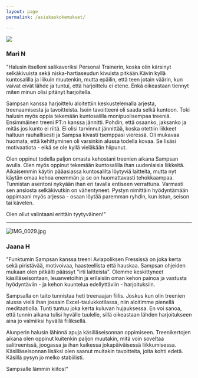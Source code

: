 ```yaml
---
layout: page
permalink: /asiakaskokemukset/

---
```


![]({{site.baseurl}}/media/mari%20nurmi%203.png)

### Mari N

"Halusin itselleni salikaveriksi Personal Trainerin, koska olin kärsinyt selkäkivuista sekä niska-hartiaseudun kivuista pitkään.Kävin kyllä kuntosalilla ja liikuin muutenkin, mutta epäilin, että teen jotain väärin, kun vaivat eivät lähde ja tuntui, että harjoittelu ei etene. Enkä oikeastaan tiennyt miten minun olisi pitänyt harjoitella.

Sampsan kanssa harjoittelu aloitettiin keskustelemalla arjesta, treenaamisesta ja tavoitteista. Isoin tavoitteeni oli 
saada selkä kuntoon. Toki halusin myös oppia tekemään kuntosalilla monipuolisempaa treeniä. Ensimmäinen treeni PT:n kanssa
jännitti. Pohdin, että osaanko, jaksanko ja mitäs jos kunto ei riitä. Ei olisi tarvinnut jännittää, koska otettiin liikkeet
haltuun rauhallisesti ja Sampsa kivasti tsemppasi vieressä. Oli mukavaa huomata, että kehittyminen oli varsinkin alussa 
todella kovaa. Se lisäsi motivaatiota - eikä se ole kyllä vieläkään hiipunut.

Olen oppinut todella paljon omasta kehostani treenien aikana Sampsan avulla. Olen myös oppinut tekemään kuntosalilla ihan 
uudenlaisia liikkeitä. Aikaisemmin käytin pääasiassa kuntosalilta löytyviä laitteita, mutta nyt käytän omaa kehoa enemmän 
ja se on huomattavasti tehokkaampaa. Tunnistan asentoni nykyään ihan eri tavalla entiseen verrattuna. Varmasti sen ansiosta 
selkäkivutkin on vähentyneet. Pystyn nimittäin hyödyntämään oppimaani myös arjessa - osaan löytää paremman ryhdin, kun istun, 
seison tai kävelen.

Olen ollut valintaani erittäin tyytyväinen!"


---

![IMG_0029.jpg]({{site.baseurl}}/media/IMG_0029.jpg)


### Jaana H

"Funktumin Sampsan kanssa treeni Aviapoliksen Fressissä on joka kerta sekä piristävää, motivoivaa, haasteellista että hauskaa. Sampsan ohjeiden mukaan olen pitkälti päässyt "irti laitteista". Olemme keskittyneet käsilläseisontaan, leuanvetoihin ja  erilaisiin oman kehon painoa ja vastusta hyödyntäviin - ja kehon kuuntelua edellyttäviin - harjoituksiin. 

Sampsalla on taito tunnistaa heti treenaajan fiilis. Joskus kun olin treenien alussa vielä ihan jossain Excel-taulukkotilassa, niin aloitimme pienellä meditaatiolla. Tunti tuntuu joka kerta kuluvan hujauksessa. En voi sanoa, että tunnin aikana tulisi hyvälle tuulelle, sillä oikeastaan lähden harjoitukseen aina jo valmiiksi hyvällä fiiliksellä. 

Alunperin halusin lähinnä apuja käsilläseisonnan oppimiseen. Treenikertojen aikana olen oppinut kuitenkin paljon muutakin, mitä voin soveltaa salitreenissä, joogassa ja ihan kaikessa jokapäiväisessä liikkumisessa. Käsilläseisonnan lisäksi olen saanut muitakin tavoitteita, joita kohti edetä. Käsillä pysyn jo melko stabiilisti.

Sampsalle lämmin kiitos!"
